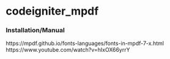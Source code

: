 # codeigniter_mpdf

<h3>Installation/Manual</h3>
https://mpdf.github.io/fonts-languages/fonts-in-mpdf-7-x.html<br>
https://www.youtube.com/watch?v=hIxOX66yrrY
